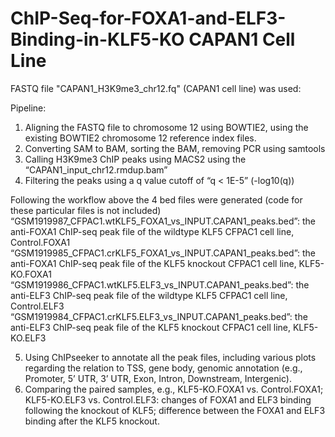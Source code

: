 # ChIP-Seq-for-FOXA1-and-ELF3-Binding-in-KLF5-KO CAPAN1 Cell Line 

FASTQ file "CAPAN1_H3K9me3_chr12.fq" (CAPAN1 cell line) was used:


Pipeline:

1) Aligning the FASTQ file to chromosome 12 using BOWTIE2, using the existing BOWTIE2 chromosome 12 reference index files.
2) Converting SAM to BAM, sorting the BAM, removing PCR using samtools
3) Calling H3K9me3 ChIP peaks using MACS2 using the “CAPAN1_input_chr12.rmdup.bam”
4) Filtering the peaks using a q value cutoff of “q < 1E-5” (-log10(q))

Following the workflow above the 4 bed files were generated (code for these particular files is not included)
  “GSM1919987_CFPAC1.wtKLF5_FOXA1_vs_INPUT.CAPAN1_peaks.bed”: the anti-FOXA1 ChIP-seq peak file of the wildtype KLF5 CFPAC1 cell line, Control.FOXA1
  “GSM1919985_CFPAC1.crKLF5_FOXA1_vs_INPUT.CAPAN1_peaks.bed”: the anti-FOXA1 ChIP-seq peak file of the KLF5 knockout CFPAC1 cell line, KLF5-KO.FOXA1
  “GSM1919986_CFPAC1.wtKLF5.ELF3_vs_INPUT.CAPAN1_peaks.bed”: the anti-ELF3 ChIP-seq peak file of the wildtype KLF5 CFPAC1 cell line, Control.ELF3
  “GSM1919984_CFPAC1.crKLF5.ELF3_vs_INPUT.CAPAN1_peaks.bed”: the anti-ELF3 ChIP-seq peak file of the KLF5 knockout CFPAC1 cell line, KLF5-KO.ELF3

5) Using ChIPseeker to annotate all the peak files, including various plots regarding the relation to TSS, gene body, genomic annotation (e.g., Promoter, 5’ UTR, 3’ UTR, Exon, Intron, Downstream, Intergenic). 
6) Comparing the paired samples, e.g., KLF5-KO.FOXA1 vs. Control.FOXA1; KLF5-KO.ELF3 vs. Control.ELF3: changes of FOXA1 and ELF3 binding following the knockout of KLF5; difference between the FOXA1 and ELF3 binding after the KLF5 knockout.
